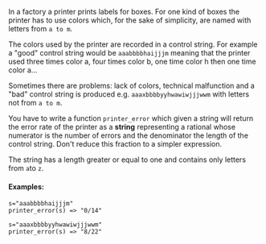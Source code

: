 In a factory a printer prints labels for boxes. For one kind of boxes the printer has to use colors which, for the sake of simplicity, are named with letters from  `a to m`.

The colors used by the printer are recorded in a control string. For example a "good" control string would be  `aaabbbbhaijjjm`  meaning that the printer used three times color a, four times color b, one time color h then one time color a...

Sometimes there are problems: lack of colors, technical malfunction and a "bad" control string is produced e.g.  `aaaxbbbbyyhwawiwjjjwwm`  with letters not from  `a to m`.

You have to write a function  `printer_error`  which given a string will return the error rate of the printer as a  **string**  representing a rational whose numerator is the number of errors and the denominator the length of the control string. Don't reduce this fraction to a simpler expression.

The string has a length greater or equal to one and contains only letters from  `a`to  `z`.

#### Examples:

```
s="aaabbbbhaijjjm"
printer_error(s) => "0/14"

s="aaaxbbbbyyhwawiwjjjwwm"
printer_error(s) => "8/22"
```
